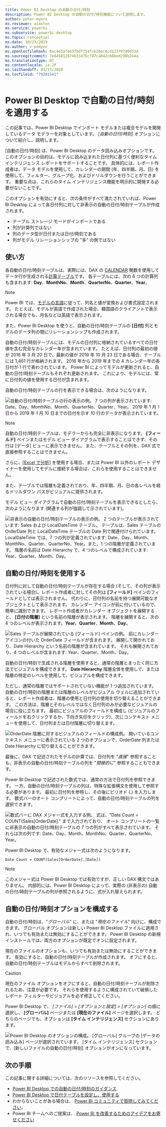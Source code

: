 ```yaml
---
title: Power BI Desktop の自動の日付/時刻
description: Power BI Desktop の自動の日付/時刻機能について説明します。
author: peter-myers
ms.reviewer: asaxton
ms.service: powerbi
ms.subservice: powerbi-desktop
ms.topic: conceptual
ms.date: 10/23/2019
ms.author: v-pemyer
ms.openlocfilehash: 6ec4e5afe63fbdf754fcb20ec8cd12379740d33d
ms.sourcegitcommit: 7e845812874b3347bcf87ca642c66bed298b244a
ms.translationtype: HT
ms.contentlocale: ja-JP
ms.lasthandoff: 03/13/2020
ms.locfileid: "79201541"
---
```

# <a name="apply-auto-datetime-in-power-bi-desktop"></a>Power BI Desktop で自動の日付/時刻を適用する

この記事では、Power BI Desktop でインポート モデルまたは複合モデルを開発しているデータ モデラーを対象としています。 _[自動の日付/時刻]_ オプションについて紹介し、説明します。

[自動の日付/時刻] は、Power BI Desktop のデータ読み込みオプションです。 このオプションの目的は、モデルに読み込まれた日付列に基づく便利なタイム インテリジェンス レポートをサポートすることです。 具体的には、レポート作成者は、データ モデルを使用して、カレンダーの期間 (年、四半期、月、日) を使用して、フィルター、グループ化、およびドリルダウンを行うことができます。 重要な点は、これらのタイム インテリジェンス機能を明示的に開発する必要がないことです。

このオプションを有効にすると、次の条件がすべて満たされていれば、Power BI Desktop によって各日付列に対して非表示の自動の日付/時刻テーブルが作成されます。

- テーブル ストレージ モードがインポートである
- 列が計算列ではない
- 列のデータ型が日付または日付/時刻である
- 列がモデル リレーションシップの "多" の側ではない

## <a name="how-it-works"></a>使い方

各自動の日付/時刻テーブルは、実際には、DAX の [CALENDAR](/dax/calendar-function-dax) 関数を使用してデータ行が生成される[計算テーブル](desktop-calculated-tables.md)です。 各テーブルには、次の 6 つの計算列も含まれます: **Day**、**MonthNo**、**Month**、**QuarterNo**、**Quarter**、**Year**。

> [!NOTE]
> Power BI では、[モデルの言語](supported-languages-countries-regions.md#choose-the-language-for-the-model-in-power-bi-desktop)に従って、列名と値が変換および書式設定されます。 たとえば、モデルが英語で作成された場合、韓国語のクライアントで表示される場合でも、月名などは英語で表示されます。

また、Power BI Desktop を使うと、自動の日付/時刻テーブルの **[日付]** 列とモデルのデータ列の間にリレーションシップも作成されます。

自動の日付/時刻テーブルには、モデルの日付列に格納されているすべての日付値を含む完全なカレンダー年が含まれています。 たとえば、日付列の最初の値が 2016 年 3 月 20 日で、最新の値が 2019 年 10 月 23 日である場合、テーブルには 1,461 行が格納されます。 2016 年から 2019 年までの 4 カレンダー年の各日付が 1 行で表わされています。 Power BI によってモデルが更新されると、自動の日付/時刻テーブルもそれぞれ更新されます。 これにより、モデルには、常に日付列の値を使用する日付が含まれます。

自動の日付/時刻テーブルの行を表示できる場合は、次のようになります。

![自動の日付/時刻テーブルの行の表示の例。 7 つの列が表示されています: Date、Day、MonthNo、Month、QuarterNo、Quarter、Year。 2019 年 1 月 1 日から 2019 年 1 月 10 日までの日付を示す 10 行のデータが表示されています。](media/desktop-auto-date-time/auto-date-time-hidden-table-example-rows.png)

> [!NOTE]
> 自動の日付/時刻テーブルは、モデラーからも完全に非表示になります。 **[フィールド]** ペインまたはモデル ビュー ダイアグラムで表示することはできず、その行は [データ] ビューに表示できません。 また、テーブルとその列を、DAX 式で直接参照することはできません。
>
> さらに、[[Excel で分析]](service-analyze-in-excel.md) を使用する場合、または Power BI 以外のレポート デザイナーを使用してモデルに接続する場合は、これらを使用することはできません。

また、テーブルでは階層も定義されており、年、四半期、月、日の各レベルを経るドリルダウン パスがビジュアルに提供されます。

モデル ビュー ダイアグラムで自動の日付/時刻テーブルを表示できるとしたら、次のようになります (関連する列が強調して示されています)。

![非表示の自動の日付/時刻テーブルの表示の例。 2 つのテーブルが表示されています: Sales および LocalDateTime テーブル。 テーブルは、Sales テーブルの OrderDate 列と LocalDateTime テーブルの Date 列で関連付けられています。 LocalDateTime では、7 つの列が定義されています: Date、Day、Month、MonthNo、Quarter、QuarterNo、Year。また、1 つの階層が定義されています。 階層の名前は Date Hierarchy で、4 つのレベルで構成されています: Year、Quarter、Month、Day。](media/desktop-auto-date-time/auto-date-time-hidden-table-example-diagram.png)

## <a name="work-with-auto-datetime"></a>自動の日付/時刻を使用する

日付列に対して自動の日付/時刻テーブルが存在する場合 (そして、その列が表示されている場合)、レポート作成者に対してその列は **[フィールド]** ペインのフィールドとしては表示されません。 代わりに、日付列の名前を持つ展開可能なオブジェクトとして表示されます。 カレンダー アイコンが前に付いているので、簡単に識別できます。 レポート作成者がカレンダー オブジェクトを展開すると、 **[日付の階層]** という名前の階層が表示されます。 階層を展開すると、次の 4 つのレベルが表示されます。**Year**、**Quarter**、**Month**、**Day**。

![Sales テーブルが展開されている [フィールド] ペインの例。 前にカレンダー アイコンの付いた OrderDate フィールドが含まれます。 展開して開かれており、Date Hierarchy という名前の階層が含まれています。 それも展開されており、4 つのレベルが含まれます: Year、Quarter、Month、Day。](media/desktop-auto-date-time/auto-date-time-fields-pane-example.png)

自動の日付/時刻で生成される階層を使用すると、通常の階層とまったく同じ方法でビジュアルを構成できます。 **Date Hierarchy** 階層全体を使用して、または階層の特定のレベルを使用して、ビジュアルを構成できます。

ただし、通常の階層ではサポートされていない機能が 1 つ追加されています。 自動の日付/時刻の階層または階層のレベルがビジュアル ウェルに追加されていると、レポート作成者は、階層の使用と日付列の使用を切り替えることができます。 この方法は、階層とそのレベルではなく日付列のみが必要なビジュアルの場合に役に立ちます。 最初にビジュアルのフィールドを構成し (ビジュアルのフィールドを右クリックするか、下向き矢印をクリック)、次にコンテキスト メニューを使用して、日付列または日付階層に切り替えます。

![OrderDate 階層に対するビジュアルのフィールドの構成例。 開いているコンテキスト メニューに表示されている 2 つのオプションで、OrderDate 列または Date Hierarchy に切り替えることができます。](media/desktop-auto-date-time/auto-date-time-configure-visuals-fields.png)

最後に、DAX で記述されたモデルの計算では、日付列を "_直接_" 参照することも、非表示の自動の日付/時刻テーブルの列を "_間接的に_" 参照することもできます。

Power BI Desktop で記述された数式では、通常の方法で日付列を参照できます。 一方、自動の日付/時刻テーブルの列は、特殊な拡張構文を使用して参照する必要があります。 最初に日付列を参照し、その後にピリオド (.) を入力します。 数式バーのオート コンプリートによって、自動の日付/時刻テーブルの列を選択できます。

![数式バーに DAX メジャー式を入力する例。 式は、"Date Count = COUNT(Sales[OrderDate]." まで入力されており、 オート コンプリートの一覧に非表示の自動の日付/時刻テーブルの 7 つの列がすべて表示されています。 それらは次の列です: Date、Day、Month、MonthNo、Quarter、QuarterNo、Year。](media/desktop-auto-date-time/auto-date-time-dax-auto-complete.png)

Power BI Desktop で、有効なメジャー式は次のようになります。

```dax
Date Count = COUNT(Sales[OrderDate].[Date])
```

> [!NOTE]
> このメジャー式は Power BI Desktop では有効ですが、正しい DAX 構文ではありません。 内部的には、Power BI Desktop によって、実際の (非表示の) 自動の日付/時刻テーブルの列が参照されるように、式が入れ替えられます。

## <a name="configure-auto-datetime-option"></a>自動の日付/時刻オプションを構成する

自動の日付/時刻は、"_グローバル_" に、または "_現在のファイル_" 向けに、構成できます。 グローバル オプションは新しい Power BI Desktop ファイルに適用され、いつでも有効または無効にすることができます。 Power BI Desktop の新規インストールでは、両方のオプションが既定でオンに設定されます。

現在のファイルのオプションも、いつでも有効または無効にすることができます。 有効にすると、自動の日付/時刻テーブルが作成されます。 オフにすると、自動の日付/時刻テーブルはモデルからすべて削除されます。

> [!CAUTION]
> 現在のファイル オプションをオフにすると、自動の日付/時刻テーブルが削除されるため、注意が必要です。 それらを使用するように構成されていて破損したレポート フィルターやビジュアルを必ず修正してください。

Power BI Desktop で、 _[ファイル] > [オプションと設定] > [オプション]_ の順に選択し、 **[グローバル]** ページまたは **[現在のファイル]** ページを選択します。 どちらのページでも、オプションは **[タイム インテリジェンス]** セクションにあります。

![Power BI Desktop のオプションの構成。 [グローバル] グループの [データの読み込み] ページが選択されています。 [タイム インテリジェンス] セクションで、[新しいファイルの自動の日付/時刻] オプションがオンになっています。](media/desktop-auto-date-time/auto-date-time-configure-global-options.png)

## <a name="next-steps"></a>次の手順

この記事に関する詳細については、次のリソースを参照してください。

- [Power BI Desktop での自動の日付/時刻のガイダンス](guidance/auto-date-time.md)
- [Power BI Desktop で日付テーブルを設定し、使用する](desktop-date-tables.md)
- わからないことがある場合は、 [Power BI コミュニティで質問してみてください](https://community.powerbi.com/)。
- Power BI チームへのご提案は、 [Power BI を改善するためのアイデアをお寄せください](https://ideas.powerbi.com/)
